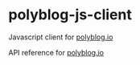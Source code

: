 # polyblog-js-client

Javascript client for [polyblog.io](https://www.polyblog.io)

API reference for [polyblog.io](https://www.polyblog.io/api-reference)
